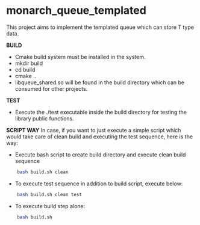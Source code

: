 # monarch_queue_templated
This project aims to implement the templated queue which can store T type data.

**BUILD**

* Cmake build system must be installed in the system.
* mkdir build
* cd build
* cmake ..
* libqueue_shared.so will be found in the build directory which can be consumed for other projects.

**TEST**

* Execute the ./test executable inside the build directory for testing the library public functions.

**SCRIPT WAY**
In case, if you want to just execute a simple script which would take care of clean build and executing the test sequence, here is the way:

* Execute bash script to create build directory and execute clean build sequence 
``` bash script
    bash build.sh clean
```
* To execute test sequence in addition to build script, execute below:
``` bash script
    bash build.sh clean test
```
* To execute build step alone:
``` bash script
    bash build.sh
```
